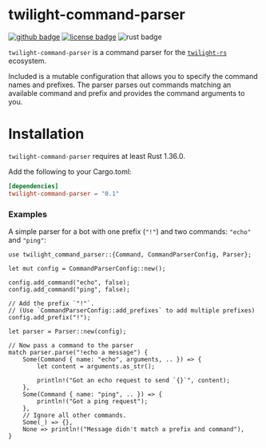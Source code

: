 <!-- cargo-sync-readme start -->

# twilight-command-parser

[![github badge][]][github link] [![license badge][]][license link] ![rust badge]

`twilight-command-parser` is a command parser for the [`twilight-rs`]
ecosystem.

Included is a mutable configuration that allows you to specify the command
names and prefixes. The parser parses out commands matching an available
command and prefix and provides the command arguments to you.

# Installation

`twilight-command-parser` requires at least Rust 1.36.0.

Add the following to your Cargo.toml:

```toml
[dependencies]
twilight-command-parser = "0.1"
```

### Examples

A simple parser for a bot with one prefix (`"!"`) and two commands: `"echo"`
and `"ping"`:

```rust,no_run
use twilight_command_parser::{Command, CommandParserConfig, Parser};

let mut config = CommandParserConfig::new();

config.add_command("echo", false);
config.add_command("ping", false);

// Add the prefix `"!"`.
// (Use `CommandParserConfig::add_prefixes` to add multiple prefixes)
config.add_prefix("!");

let parser = Parser::new(config);

// Now pass a command to the parser
match parser.parse("!echo a message") {
    Some(Command { name: "echo", arguments, .. }) => {
        let content = arguments.as_str();

        println!("Got an echo request to send `{}`", content);
    },
    Some(Command { name: "ping", .. }) => {
        println!("Got a ping request");
    },
    // Ignore all other commands.
    Some(_) => {},
    None => println!("Message didn't match a prefix and command"),
}
```

[github badge]: https://img.shields.io/badge/github-twilight-6f42c1.svg?style=for-the-badge&logo=github
[github link]: https://github.com/twilight-rs/twilight
[license badge]: https://img.shields.io/badge/license-ISC-blue.svg?style=for-the-badge&logo=pastebin
[license link]: https://github.com/twilight-rs/twilight/blob/trunk/LICENSE.md
[rust badge]: https://img.shields.io/badge/rust-stable-93450a.svg?style=for-the-badge&logo=rust
[`twilight-rs`]: https://github.com/twilight-rs/twilight

<!-- cargo-sync-readme end -->
